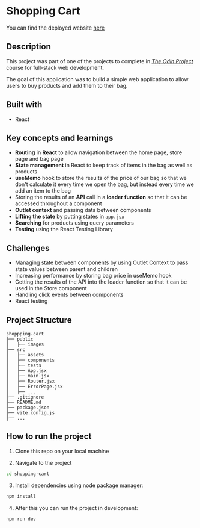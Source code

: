 # Shopping Cart 

You can find the deployed website [here](https://shopping-cart-4erk3xumq-sharadd19s-projects.vercel.app/)

## Description 
This project was part of one of the projects to complete in [_The Odin Project_](https://www.theodinproject.com/lessons/node-path-react-new-shopping-cart) course for full-stack web development. 

The goal of this application was to build a simple web application to allow users to buy products and add them to their bag. 

## Built with
- React 

## Key concepts and learnings
- **Routing** in **React** to allow navigation between the home page, store page and bag page
- **State management** in React to keep track of items in the bag as well as products
- **useMemo** hook to store the results of the price of our bag so that we don't calculate it every time we open the bag, but instead every time we add an item to the bag
- Storing the results of an **API** call in a **loader function** so that it can be accessed throughout a component
- **Outlet context** and passing data between components
- **Lifting the state** by putting states in `app.jsx`
- **Searching** for products using query parameters
- **Testing** using the React Testing Library

## Challenges
- Managing state between components by using Outlet Context to pass state values between parent and children
- Increasing performance by storing bag price in useMemo hook
- Getting the results of the API into the loader function so that it can be used in the Store component
- Handling click events between components 
- React testing



## Project Structure 
```
shoppping-cart
├── public
│   ├── images
├── src
│   ├── assets
│   ├── components
│   ├── tests
│   ├── App.jsx
│   ├── main.jsx
│   ├── Router.jsx
│   ├── ErrorPage.jsx
│   ├── ...
├── .gitignore
├── README.md
├── package.json
├── vite.config.js
├── ...

```

## How to run the project
1. Clone this repo on your local machine

2. Navigate to the project
```bash
cd shopping-cart
```

3. Install dependencies using node package manager:
```bash
npm install
```

4. After this you can run the project in development:
```bash
npm run dev
```